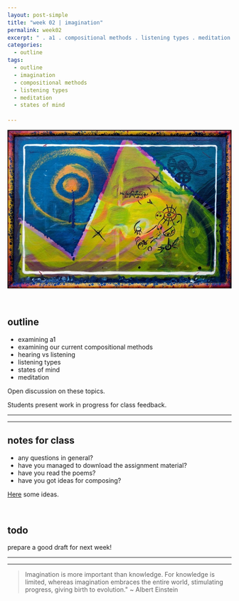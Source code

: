 ```yaml
---
layout: post-simple
title: "week 02 | imagination"
permalink: week02
excerpt: " . a1 . compositional methods . listening types . meditation ."
categories:
  - outline
tags:
  - outline
  - imagination
  - compositional methods
  - listening types
  - meditation
  - states of mind

---
```


<!--

todo

### Consider Listening Types

1. Chion;
2. Oliveros;
3. Purves;
4. Meditation `

[plugin:youtube](https://www.youtube.com/watch?v=dSPZZ0b5XCk)

-->

![](/../assets/img/tedor-krisztian-hofstadter-imagination.jpg)

<br>

## outline

* examining a1
* examining our current compositional methods
* hearing vs listening
* listening types
* states of mind
* meditation

Open discussion on these topics.

Students present work in progress for class feedback.

---
---

## notes for class

- any questions in general?
- have you managed to download the assignment material?
- have you read the poems?
- have you got ideas for composing?

[Here](/poetry-based-imaginary-soundscapes) some ideas.

<br>

## todo

prepare a good draft for next week!

---
---

> Imagination is more important than knowledge. For knowledge is limited, whereas imagination embraces the entire world, stimulating progress, giving birth to evolution." ~ Albert Einstein
